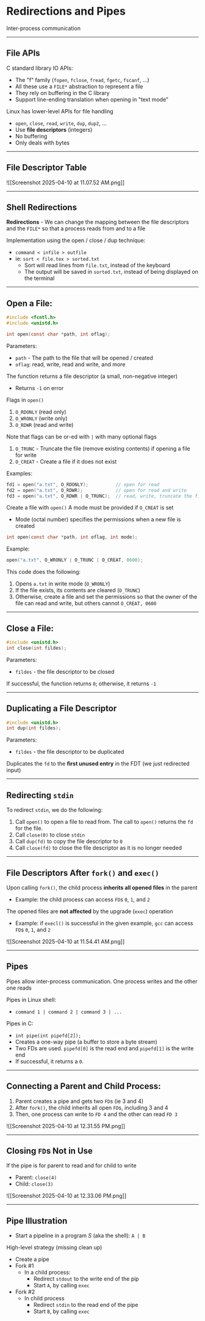 # Redirections and Pipes
Inter-process communication

---

## File APIs
C standard library IO APIs:
- The "f" family (`fopen`, `fclose`, `fread`, `fgetc`, `fscanf`, ...)
- All these use a `FILE*` abstraction to represent a file
- They rely on buffering in the C library
- Support line-ending translation when opening in "text mode"

Linux has lower-level APIs for file handling
- `open`, `close`, `read`, `write`, `dup`, `dup2`, ...
- Use **file descriptors** (integers)
- No buffering
- Only deals with bytes

---

## File Descriptor Table

![[Screenshot 2025-04-10 at 11.07.52 AM.png]]

---

## Shell Redirections
**Redirections** - We can change the mapping between the file descriptors and the `FILE*` so that a process reads from and to a file

Implementation using the open / close / dup technique:
- `command < infile > outfile`
- ie: `sort < file.tex > sorted.txt`
	- Sort will read lines from `file.txt`, instead of the keyboard
	- The output will be saved in `sorted.txt`, instead of being displayed on the terminal

---

## Open a File:
```c
#include <fcntl.h>
#include <unistd.h>

int open(const char *path, int oflag);
```

Parameters:
- `path` - The path to the file that will be opened / created
- `oflag`: read, write, read and write, and more

The function returns a file descriptor (a small, non-negative integer)
- Returns `-1` on error

Flags in `open()`
1. `O_RDONLY` (read only)
2. `O_WRONLY` (write only)
3. `O_RDWR` (read and write)

Note that flags can be or-ed with `|` with many optional flags
1. `O_TRUNC` - Truncate the file (remove existing contents) if opening a file for write
2. `O_CREAT` - Create a file if it does not exist

Examples:
```c
fd1 = open("a.txt", O_RDONLY);          // open for read
fd2 = open("a.txt", O_RDWR);            // open for read and write
fd3 = open("a.txt", O_RDWR | O_TRUNC);  // read, write, truncate the file
```

Create a file with `open()`
A mode must be provided if `O_CREAT` is set
- Mode (octal number) specifies the permissions when a new file is created

```c
int open(const char *path, int oflag, int mode);
```

Example: 

```c
open("a.txt", O_WRONLY | O_TRUNC | O_CREAT, 0600);
```

This code does the following:
1. Opens `a.txt` in write mode (`O_WRONLY`)
2. If the file exists, its contents are cleared (`O_TRUNC`)
3. Otherwise, create a file and set the permissions so that the owner of the file can read and write, but others cannot `O_CREAT, 0600`

---

## Close a File:

```c
#include <unistd.h>
int close(int fildes);
```

Parameters:
- `fildes` - the file descriptor to be closed

If successful, the function returns `0`; otherwise, it returns `-1`

---

## Duplicating a File Descriptor

```c
#include <unistd.h>
int dup(int fildes);
```

Parameters:
- `fildes` - the file descriptor to be duplicated

Duplicates the `fd` to the **first unused entry** in the FDT (we just redirected input)

---

## Redirecting `stdin`

To redirect `stdin`, we do the following:
1. Call `open()` to open a file to read from. The call to `open()` returns the `fd` for the file.
2. Call `close(0)` to close `stdin`
3. Call `dup(fd)` to copy the file descriptor to `0`
4. Call `close(fd)` to close the file descriptor as it is no longer needed

---

## File Descriptors After `fork()` and `exec()`

Upon calling `fork()`, the child process **inherits all opened files** in the parent
- Example: the child process can access `FD`s `0`, `1`, and `2`

The opened files are **not affected** by the upgrade (`exec`) operation
- Example: if `execl()` is successful in the given example, `gcc` can access `FD`s `0`, `1`, and `2`

![[Screenshot 2025-04-10 at 11.54.41 AM.png]]

---

## Pipes
Pipes allow inter-process communication. One process writes and the other one reads

Pipes in Linux shell:
- `command 1 | command 2 | command 3 | ...`

Pipes in C:
- `int pipe(int pipefd[2]);`
- Creates a one-way pipe (a buffer to store a byte stream)
- Two FDs are used. `pipefd[0]` is the read end and `pipefd[1]` is the write end
- If successful, it returns a `0`.

---

## Connecting a Parent and Child Process:
1. Parent creates a pipe and gets two `FD`s (ie 3 and 4)
2. After `fork()`, the child inherits all open `FD`s, including 3 and 4
3. Then, one process can write to `FD 4` and the other can read `FD 3`

![[Screenshot 2025-04-10 at 12.31.55 PM.png]]

---

## Closing `FD`s Not in Use
If the pipe is for parent to read and for child to write
- Parent: `close(4)`
- Child: `close(3)`

![[Screenshot 2025-04-10 at 12.33.06 PM.png]]

---

## Pipe Illustration
- Start a pipeline in a program $S$ (aka the shell): `A | B`

High-level strategy (missing clean up)
- Create a pipe
- Fork #1
	- In a child process:
		- Redirect `stdout` to the write end of the pip
		- Start `A`, by calling `exec`
- Fork #2
	- In child process
		- Redirect `stdin` to the read end of the pipe
		- Start `B`, by calling `exec`
